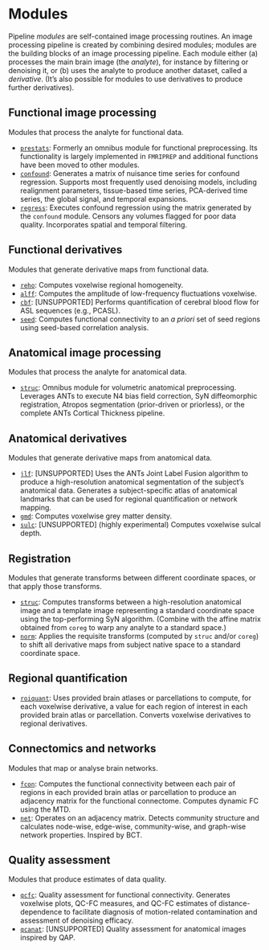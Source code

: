 # Modules

Pipeline _modules_ are self-contained image processing routines. An image processing pipeline is created by combining desired modules; modules are the building blocks of an image processing pipeline. Each module either (a) processes the main brain image (the _analyte_), for instance by filtering or denoising it, or (b) uses the analyte to produce another dataset, called a _derivative_. (It’s also possible for modules to use derivatives to produce further derivatives).

## Functional image processing

Modules that process the analyte for functional data.

 * [`prestats`](%%BASEURL/modules/prestats.html): Formerly an omnibus module for functional preprocessing. Its functionality is largely implemented in `FMRIPREP` and additional functions
 have been moved to other modules.
 * [`confound`](%%BASEURL/modules/confound.html): Generates a matrix of nuisance time series for confound regression. Supports most frequently used denoising models, including realignment parameters, tissue-based time series, PCA-derived time series, the global signal, and temporal expansions.
 * [`regress`](%%BASEURL/modules/regress.html): Executes confound regression using the matrix generated by the `confound` module. Censors any volumes flagged for poor data quality. Incorporates spatial and temporal filtering.

## Functional derivatives

Modules that generate derivative maps from functional data.

 * [`reho`](%%BASEURL/modules/reho.html): Computes voxelwise regional homogeneity.
 * [`alff`](%%BASEURL/modules/alff.html): Computes the amplitude of low-frequency fluctuations voxelwise.
 * [`cbf`](%%BASEURL/modules/cbf.html): \[UNSUPPORTED\] Performs quantification of cerebral blood flow for ASL sequences (e.g., PCASL).
 * [`seed`](%%BASEURL/modules/seed.html): Computes functional connectivity to an _a priori_ set of seed regions using seed-based correlation analysis.

## Anatomical image processing

Modules that process the analyte for anatomical data.

 * [`struc`](%%BASEURL/modules/struc.html): Omnibus module for volumetric anatomical preprocessing. Leverages ANTs to execute N4 bias field correction, SyN diffeomorphic registration, Atropos segmentation (prior-driven or priorless), or the complete ANTs Cortical Thickness pipeline.

## Anatomical derivatives

Modules that generate derivative maps from anatomical data.

 * [`jlf`](%%BASEURL/modules/jlf.html): \[UNSUPPORTED\] Uses the ANTs Joint Label Fusion algorithm to produce a high-resolution anatomical segmentation of the subject’s anatomical data. Generates a subject-specific atlas of anatomical landmarks that can be used for regional quantification or network mapping.
 * [`gmd`](%%BASEURL/modules/gmd.html): Computes voxelwise grey matter density.
 * [`sulc`](%%BASEURL/modules/sulc.html): \[UNSUPPORTED\] (highly experimental) Computes voxelwise sulcal depth.


## Registration

Modules that generate transforms between different coordinate spaces, or that apply those transforms.

 * [`struc`](%%BASEURL/modules/struc.html): Computes transforms between a high-resolution anatomical image and a template image representing a standard coordinate space using the top-performing SyN algorithm. (Combine with the affine matrix obtained from `coreg` to warp any analyte to a standard space.)
 * [`norm`](%%BASEURL/modules/norm.html): Applies the requisite transforms (computed by `struc` and/or `coreg`) to shift all derivative maps from subject native space to a standard coordinate space.

## Regional quantification

 * [`roiquant`](%%BASEURL/modules/roiquant.html): Uses provided brain atlases or parcellations to compute, for each voxelwise derivative, a value for each region of interest in each provided brain atlas or parcellation. Converts voxelwise derivatives to regional derivatives.

## Connectomics and networks

Modules that map or analyse brain networks.

 * [`fcon`](%%BASEURL/modules/fcon.html): Computes the functional connectivity between each pair of regions in each provided brain atlas or parcellation to produce an adjacency matrix for the functional connectome. Computes dynamic FC using the MTD.
 * [`net`](%%BASEURL/modules/net.html): Operates on an adjacency matrix. Detects community structure and calculates node-wise, edge-wise, community-wise, and graph-wise network properties. Inspired by BCT.

## Quality assessment

Modules that produce estimates of data quality.

 * [`qcfc`](%%BASEURL/modules/qcfc.html): Quality assessment for functional connectivity. Generates voxelwise plots, QC-FC measures, and QC-FC estimates of distance-dependence to facilitate diagnosis of motion-related contamination and assessment of denoising efficacy.
 * [`qcanat`](%%BASEURL/modules/qcanat.html): \[UNSUPPORTED\] Quality assessment for anatomical images inspired by QAP.
